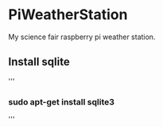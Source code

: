 # PiWeatherStation
My science fair raspberry pi weather station.

## Install sqlite
'''
### sudo apt-get install sqlite3
'''
